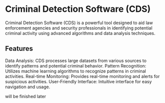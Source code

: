 # Criminal Detection Software (CDS)

Criminal Detection Software (CDS) is a powerful tool designed to aid law enforcement agencies and security professionals in identifying potential criminal activity using advanced algorithms and data analysis techniques.


## Features
Data Analysis: CDS processes large datasets from various sources to identify patterns and potential criminal behavior.
Pattern Recognition: Utilizes machine learning algorithms to recognize patterns in criminal activities.
Real-time Monitoring: Provides real-time monitoring and alerts for suspicious activities.
User-Friendly Interface: Intuitive interface for easy navigation and usage.


will be finished later
